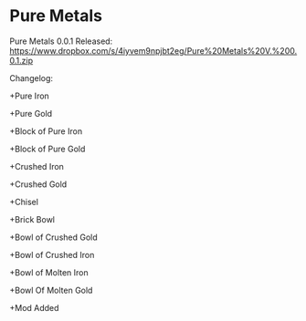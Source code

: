 Pure Metals
==========


Pure Metals 0.0.1 Released: https://www.dropbox.com/s/4iyvem9npjbt2eg/Pure%20Metals%20V.%200.0.1.zip

Changelog:

+Pure Iron

+Pure Gold

+Block of Pure Iron

+Block of Pure Gold

+Crushed Iron

+Crushed Gold

+Chisel

+Brick Bowl

+Bowl of Crushed Gold

+Bowl of Crushed Iron

+Bowl of Molten Iron

+Bowl Of Molten Gold

+Mod Added
